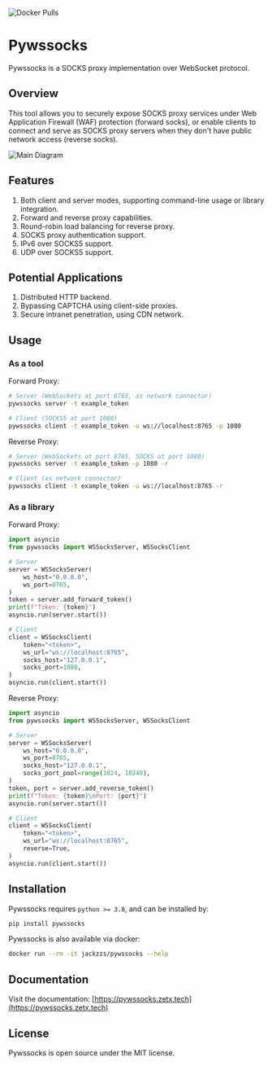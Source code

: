 ![Docker Pulls](https://img.shields.io/docker/pulls/jackzzs/pywssocks)

# Pywssocks

Pywssocks is a SOCKS proxy implementation over WebSocket protocol.

## Overview

This tool allows you to securely expose SOCKS proxy services under Web Application Firewall (WAF) protection (forward socks), or enable clients to connect and serve as SOCKS proxy servers when they don't have public network access (reverse socks).

![Main Diagram](https://github.com/zetxtech/pywssocks/raw/main/images/abstract.svg)

## Features

1. Both client and server modes, supporting command-line usage or library integration.
2. Forward and reverse proxy capabilities.
3. Round-robin load balancing for reverse proxy.
4. SOCKS proxy authentication support.
5. IPv6 over SOCKS5 support.
6. UDP over SOCKS5 support.

## Potential Applications

1. Distributed HTTP backend.
2. Bypassing CAPTCHA using client-side proxies.
3. Secure intranet penetration, using CDN network.

## Usage

### As a tool

Forward Proxy:

```bash
# Server (WebSockets at port 8765, as network connector)
pywssocks server -t example_token

# Client (SOCKS5 at port 1080)
pywssocks client -t example_token -u ws://localhost:8765 -p 1080
```

Reverse Proxy:

```bash
# Server (WebSockets at port 8765, SOCKS at port 1080)
pywssocks server -t example_token -p 1080 -r

# Client (as network connector)
pywssocks client -t example_token -u ws://localhost:8765 -r
```

### As a library

Forward Proxy:

```python
import asyncio
from pywssocks import WSSocksServer, WSSocksClient

# Server
server = WSSocksServer(
    ws_host="0.0.0.0",
    ws_port=8765,
)
token = server.add_forward_token()
print(f"Token: {token}")
asyncio.run(server.start())

# Client
client = WSSocksClient(
    token="<token>",
    ws_url="ws://localhost:8765",
    socks_host="127.0.0.1",
    socks_port=1080,
)
asyncio.run(client.start())
```

Reverse Proxy:

```python
import asyncio
from pywssocks import WSSocksServer, WSSocksClient

# Server
server = WSSocksServer(
    ws_host="0.0.0.0",
    ws_port=8765,
    socks_host="127.0.0.1",
    socks_port_pool=range(1024, 10240),
)
token, port = server.add_reverse_token()
print(f"Token: {token}\nPort: {port}")
asyncio.run(server.start())

# Client
client = WSSocksClient(
    token="<token>",
    ws_url="ws://localhost:8765",
    reverse=True,
)
asyncio.run(client.start())
```

## Installation

Pywssocks requires `python >= 3.8`, and can be installed by:

```bash
pip install pywssocks
```

Pywssocks is also available via docker:

```bash
docker run --rm -it jackzzs/pywssocks --help
```

## Documentation

Visit the documentation: [https://pywssocks.zetx.tech](https://pywssocks.zetx.tech)

## License

Pywssocks is open source under the MIT license.
